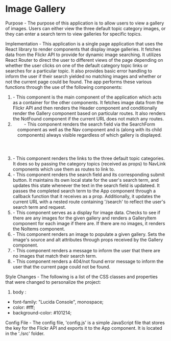 # Image Gallery

Purpose  - The purpose of this application is to allow users to view a gallery
of images. Users can either view the three default topic category images, or
they can enter a search term to view galleries for specific topics.

Implementation - This application is a single page application that uses the
React library to render components that display image galleries. It fetches
data from the Flickr API to provide for dynamic image searching. It utilizes
React Router to direct the user to different views of the page depending on
whether the user clicks on one of the default category topic links or searches
for a particular topic. It also provides basic error handling to inform the
user if their search yielded no matching images and whether or not the current
page could be found. The app performs these various functions through the use
of the following components:
1. <App> - This component is the main component of the application which acts
   as a container for the other components. It fetches image data from the
   Flickr API and then renders the Header component and conditionally render
   the Gallery component based on particular routes. It also renders the
   NotFound component if the current URL does not match any routes.
2. <Header> - This component renders the search field via the SearchForm
   component as well as the Nav component and is (along with its child
   components) always visible regardless of which gallery is displayed.
3. <Nav> - This component renders the links to the three default topic
   categories. It does so by passing the category topics (received as props) to
   NavLink components which use them as routes to link to.
4. <SearchForm> - This component renders the search field and its corresponding
   submit button. It maintains its own local state for the user's search term,
   and updates this state whenever the text in the search field is updateed. It
   passes the completed search term to the App component through a
   callback function that it receives as a prop. Additionally, it updates the
   current URL with a nested route containing '/search' to reflect the user's
   search term and request.
5. <Gallery> - This component serves as a display for image data. Checks to
   see if there are any images for the given gallery and renders a GalleryItem
   component for each image if there are. If there are no images, it renders
   the NoItems component.
6. <GalleryItem> - This component renders an image to populate a given gallery.
   Sets the image's source and alt attributes through props received by the
   Gallery component.
7. <NoItems> - This component renders a message to inform the user that there
   are no images that match their search term.
8. <NotFound> - This component renders a 404/not found error message to inform
   the user that the current page could not be found.

Style Changes - The following is a list of the CSS classes and properties that
were changed to personalize the project:
1. body :  
* font-family: "Lucida Console", monospace;    
* color: #fff;  
* background-color: #101214;  

Config File - The config file, 'config.js' is a simple JavaScript file that
stores the key for the Flickr API and exports it to the App component. It is
located in the './src' folder.
